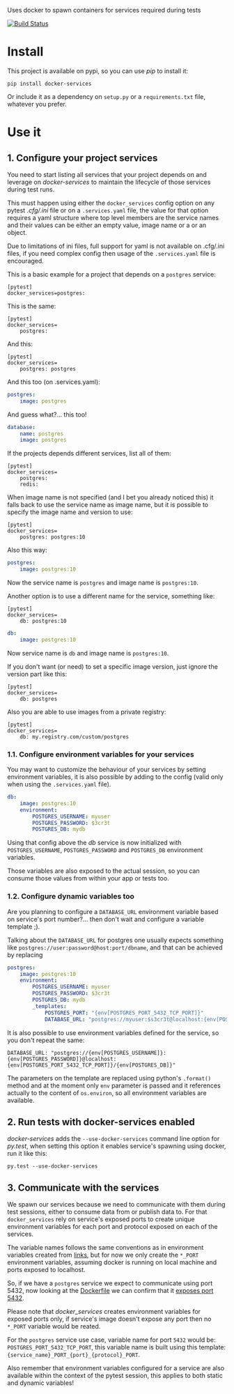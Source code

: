 Uses docker to spawn containers for services required during tests

[![Build Status](https://travis-ci.org/dmonroy/docker-services.svg?branch=master)](https://travis-ci.org/dmonroy/docker-services)

# Install

This project is available on pypi, so you can use _pip_ to install it:

```
pip install docker-services
```

Or include it as a dependency on `setup.py` or a `requirements.txt` file, whatever you prefer.


# Use it

## 1. Configure your project services

You need to start listing all services that your project depends on and leverage on _docker-services_ to maintain the lifecycle of those services during test runs.

This must happen using either the `docker_services` config option on any pytest _.cfg/.ini_ file or on a `.services.yaml` file, the value for that option requires a yaml structure where top level members are the service names and their values can be either an empty value, image name or a or an object.

Due to limitations of ini files, full support for yaml is not available on .cfg/.ini files, if you need complex config then usage of the `.services.yaml` file is encouraged.

This is a basic example for a project that depends on a `postgres` service:

```
[pytest]
docker_services=postgres:
```

This is the same:

```
[pytest]
docker_services=
    postgres:
```

And this:

```
[pytest]
docker_services=
    postgres: postgres
```

And this too (on .services.yaml):

```yaml
postgres:
    image: postgres
```

And guess what?... this too!

```yaml
database:
    name: postgres
    image: postgres
```

If the projects depends different services, list all of them:

```
[pytest]
docker_services=
    postgres:
    redis:
```

When image name is not specified (and I bet you already noticed this) it falls back to use the service name as image name, but it is possible to specify the image name and version to use:

```
[pytest]
docker_services=
    postgres: postgres:10
```

Also this way:

```yaml
postgres:
    image: postgres:10
```

Now the service name is `postgres` and image name is `postgres:10`.

Another option is to use a different name for the service, something like:

```
[pytest]
docker_services=
    db: postgres:10
```

```yaml
db:
    image: postgres:10
```

Now service name is `db` and image name is `postgres:10`.

If you don't want (or need) to set a specific image version, just ignore the version part like this:

```
[pytest]
docker_services=
    db: postgres
```

Also you are able to use images from a private registry:

```
[pytest]
docker_services=
    db: my.registry.com/custom/postgres
```

### 1.1. Configure environment variables for your services

You may want to customize the behaviour of your services by setting environment variables, it is also possible by adding to the config (valid only when using the `.services.yaml` file).

```yaml
db:
    image: postgres:10
    environment:
        POSTGRES_USERNAME: myuser
        POSTGRES_PASSWORD: $3cr3t
        POSTGRES_DB: mydb
```

Using that config above the _db_ service is now initialized with `POSTGRES_USERNAME`, `POSTGRES_PASSWORD` and `POSTGRES_DB` environment variables.

Those variables are also exposed to the actual session, so you can consume those values from within your app or tests too.

### 1.2. Configure dynamic variables too

Are you planning to configure a `DATABASE_URL` environment variable based on service's port number?... then don't wait and configure a variable template ;).

Talking about the `DATABASE_URL` for postgres one usually expects something like `postgres://user:password@host:port/dbname`, and that can be achieved by replacing

```yaml
postgres:
    image: postgres:10
    environment:
        POSTGRES_USERNAME: myuser
        POSTGRES_PASSWORD: $3cr3t
        POSTGRES_DB: mydb
        _templates:
            POSTGRES_PORT: "{env[POSTGRES_PORT_5432_TCP_PORT]}"
            DATABASE_URL: "postgres://myuser:$s3cr3t@localhost:{env[POSTGRES_PORT_5432_TCP_PORT]}/mydb"
```

It is also possible to use environment variables defined for the service, so you don't repeat the same:

```
DATABASE_URL: "postgres://{env[POSTGRES_USERNAME]}:{env[POSTGRES_PASSWORD]}@localhost:{env[POSTGRES_PORT_5432_TCP_PORT]}/{env[POSTGRES_DB]}"
```

The parameters on the template are replaced using python's `.format()` method and at the moment only `env` parameter is passed and it references actually to the content of `os.environ`, so all environment variables are available.

## 2. Run tests with docker-services enabled

_docker-services_ adds the `--use-docker-services` command line option for _py.test_, when setting this option it enables service's spawning using docker, run it like this:

```
py.test --use-docker-services
```

## 3. Communicate with the services

We spawn our services because we need to communicate with them during test sessions, either to consume data from or publish data to. For that `docker_services` rely on service's exposed ports to create unique environment variables for each port and protocol exposed on each of the services.

The variable names follows the same conventions as in environment variables created from [links](https://docs.docker.com/network/links/#environment-variables), but for now we only create the `*_PORT` environment variables, assuming docker is running on local machine and ports exposed to localhost.

So, if we have a `postgres` service we expect to communicate using port 5432, now looking at the [Dockerfile](https://github.com/docker-library/postgres/blob/674466e0d47517f4e05ec2025ae996e71b26cae9/10/Dockerfile) we can confirm that it [exposes port 5432](https://github.com/docker-library/postgres/blob/674466e0d47517f4e05ec2025ae996e71b26cae9/10/Dockerfile#L132).

Please note that _docker_services_ creates environment variables for exposed ports only, if service's image doesn't expose any port then no `*_PORT` variable would be reated.

For the `postgres` service use case, variable name for port `5432` would be: `POSTGRES_PORT_5432_TCP_PORT`, this variable name is built using this template: `{service_name}_PORT_{port}_{protocol}_PORT`.

Also remember that environment variables configured for a service are also available within the context of the pytest session, this applies to both static and dynamic variables!

